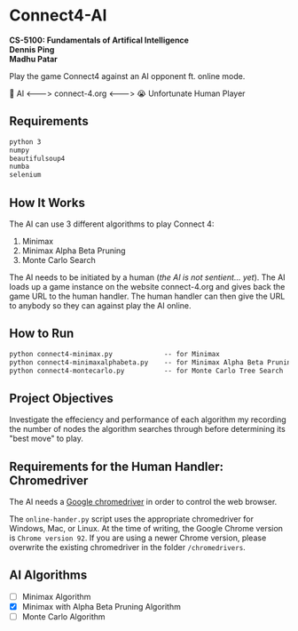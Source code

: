 # Connect4-AI

**CS-5100: Fundamentals of Artifical Intelligence**  
**Dennis Ping**  
**Madhu Patar**  

Play the game Connect4 against an AI opponent ft. online mode.

🤖 AI <---> connect-4.org <---> 😭 Unfortunate Human Player

## Requirements

```txt
python 3
numpy
beautifulsoup4
numba
selenium
```

## How It Works

The AI can use 3 different algorithms to play Connect 4:

  1. Minimax
  2. Minimax Alpha Beta Pruning
  3. Monte Carlo Search  

The AI needs to be initiated by a human (*the AI is not sentient... yet*). The AI loads up a game instance on the website connect-4.org and gives back the game URL to the human handler. The human handler can then give the URL to anybody so they can against play the AI online.

## How to Run

```txt
python connect4-minimax.py             -- for Minimax
python connect4-minimaxalphabeta.py    -- for Minimax Alpha Beta Pruning
python connect4-montecarlo.py          -- for Monte Carlo Tree Search
```

## Project Objectives

Investigate the effeciency and performance of each algorithm my recording the number of nodes the algorithm searches through before determining its "best move" to play.

## Requirements for the Human Handler: Chromedriver

The AI needs a [Google chromedriver](https://chromedriver.chromium.org/downloads) in order to control the web browser.

The `online-hander.py` script uses the appropriate chromedriver for Windows, Mac, or Linux. At the time of writing, the Google Chrome version is `Chrome version 92`. If you are using a newer Chrome version, please overwrite the existing chromedriver in the folder `/chromedrivers`.

## AI Algorithms

- [ ] Minimax Algorithm  
- [x] Minimax with Alpha Beta Pruning Algorithm  
- [ ] Monte Carlo Algorithm  
